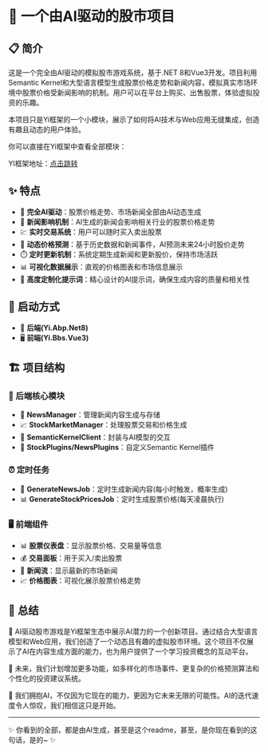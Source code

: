 # 🚀 一个由AI驱动的股市项目

## 📋 简介

这是一个完全由AI驱动的模拟股市游戏系统，基于.NET 8和Vue3开发。项目利用Semantic Kernel和大型语言模型生成股票价格走势和新闻内容，模拟真实市场环境中股票价格受新闻影响的机制。用户可以在平台上购买、出售股票，体验虚拟投资的乐趣。

本项目只是Yi框架的一个小模块，展示了如何将AI技术与Web应用无缝集成，创造有趣且动态的用户体验。

你可以直接在Yi框架中查看全部模块：

YI框架地址：[点击跳转](https://gitee.com/ccnetcore/Yi)

## ✨ 特点

- 🤖 **完全AI驱动**：股票价格走势、市场新闻全部由AI动态生成
- 📰 **新闻影响机制**：AI生成的新闻会影响相关行业的股票价格走势
- 💹 **实时交易系统**：用户可以随时买入卖出股票
- 🔮 **动态价格预测**：基于历史数据和新闻事件，AI预测未来24小时股价走势
- ⏱️ **定时更新机制**：系统定期生成新闻和更新股价，保持市场活跃
- 📊 **可视化数据展示**：直观的价格图表和市场信息展示
- 🎯 **高度定制化提示词**：精心设计的AI提示词，确保生成内容的质量和相关性

## 🚀 启动方式

- 🔄 **后端(Yi.Abp.Net8)**
- 🖥️ **前端(Yi.Bbs.Vue3)**

## 🏗️ 项目结构

### 🧠 后端核心模块

- 📰 **NewsManager**：管理新闻内容生成与存储
- 📈 **StockMarketManager**：处理股票交易和价格生成
- 🤖 **SemanticKernelClient**：封装与AI模型的交互
- 🔌 **StockPlugins/NewsPlugins**：自定义Semantic Kernel插件

### ⏰ 定时任务

- 📰 **GenerateNewsJob**：定时生成新闻内容(每小时触发，概率生成)
- 📊 **GenerateStockPricesJob**：定时生成股票价格(每天凌晨执行)

### 🖥️ 前端组件

- 📊 **股票仪表盘**：显示股票价格、交易量等信息
- 💰 **交易面板**：用于买入/卖出股票
- 📰 **新闻流**：显示最新的市场新闻
- 📈 **价格图表**：可视化展示股票价格走势

## 🔮 总结

🌟 AI驱动股市游戏是Yi框架生态中展示AI潜力的一个创新项目。通过结合大型语言模型和Web应用，我们创造了一个动态且有趣的虚拟股市环境。这个项目不仅展示了AI在内容生成方面的能力，也为用户提供了一个学习投资概念的互动平台。

🚀 未来，我们计划增加更多功能，如多样化的市场事件、更复杂的价格预测算法和个性化的投资建议系统。

💫 我们拥抱AI，不仅因为它现在的能力，更因为它未来无限的可能性。AI的迭代速度令人惊叹，我们相信这只是开始。

---

✨ 你看到的全部，都是由AI生成，甚至是这个readme，甚至，是你现在看到的这句话，是的~ ✨